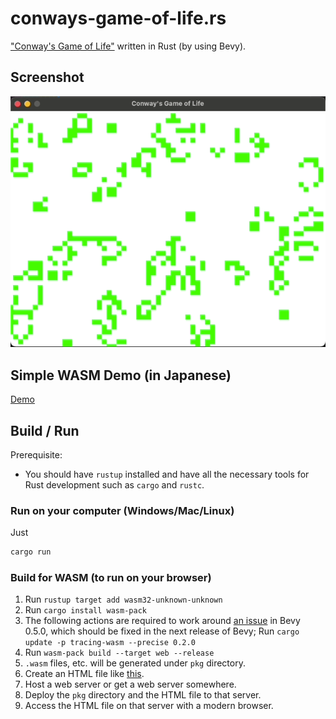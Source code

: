 # conways-game-of-life.rs

["Conway's Game of Life"](https://en.wikipedia.org/wiki/Conway%27s_Game_of_Life) written in Rust (by using Bevy).

## Screenshot

![Screenshot 1]( screenshot.gif )

## Simple WASM Demo (in Japanese)

[Demo](https://clutte.red/blog/2021/12/wasm-rs/)

## Build / Run

Prerequisite:

- You should have `rustup` installed and have all the necessary tools for Rust development such as `cargo` and `rustc`.

### Run on your computer (Windows/Mac/Linux)

Just

```bash
cargo run
```

### Build for WASM (to run on your browser)

1. Run `rustup target add wasm32-unknown-unknown`
2. Run `cargo install wasm-pack`
3. The following actions are required to work around [an issue](https://github.com/bevyengine/bevy/issues/3099) in Bevy 0.5.0, which should be fixed in the next release of Bevy; Run `cargo update -p tracing-wasm --precise 0.2.0`
4. Run `wasm-pack build --target web --release`
5. `.wasm` files, etc. will be generated under `pkg` directory.
6. Create an HTML file like [this](https://bevy-cheatbook.github.io/platforms/wasm/wasm-pack.html#web-page).
7. Host a web server or get a web server somewhere.
8. Deploy the `pkg` directory and the HTML file to that server.
9. Access the HTML file on that server with a modern browser.
